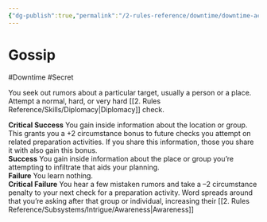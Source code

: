 ```yaml
---
{"dg-publish":true,"permalink":"/2-rules-reference/downtime/downtime-activities/socialize/gossip/","noteIcon":""}
---
```


# Gossip
#Downtime #Secret 

You seek out rumors about a particular target, usually a person or a place. Attempt a normal, hard, or very hard [[2. Rules Reference/Skills/Diplomacy\|Diplomacy]] check.

**Critical Success** You gain inside information about the location or group. This grants you a +2 circumstance bonus to future checks you attempt on related preparation activities. If you share this information, those you share it with also gain this bonus.  
**Success** You gain inside information about the place or group you’re attempting to infiltrate that aids your planning.  
**Failure** You learn nothing.  
**Critical Failure** You hear a few mistaken rumors and take a –2 circumstance penalty to your next check for a preparation activity. Word spreads around that you’re asking after that group or individual, increasing their [[2. Rules Reference/Subsystems/Intrigue/Awareness\|Awareness]] 

